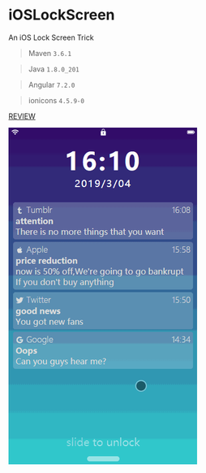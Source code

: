 # iOSLockScreen
An iOS Lock Screen Trick

> Maven `3.6.1`

> Java `1.8.0_201`

> Angular `7.2.0`

> ionicons `4.5.9-0`

[REVIEW](http://leenwong.cn:999/ios)

![](review.gif)
